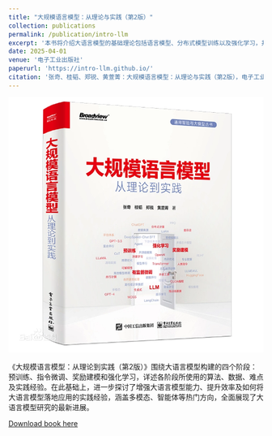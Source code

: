 ```yaml
---
title: "大规模语言模型：从理论与实践（第2版）"
collection: publications
permalink: /publication/intro-llm
excerpt: '本书将介绍大语言模型的基础理论包括语言模型、分布式模型训练以及强化学习，并以Deepspeed-Chat框架为例介绍实现大语言模型和类ChatGPT系统的实践。'
date: 2025-04-01
venue: '电子工业出版社'
paperurl: 'https://intro-llm.github.io/'
citation: '张奇、桂韬、郑锐、黄萱菁：大规模语言模型：从理论与实践（第2版），电子工业出版社，2025'
---
```

![](/images/intro-llm.png)

《大规模语言模型：从理论到实践（第2版）》围绕大语言模型构建的四个阶段：预训练、指令微调、奖励建模和强化学习，详述各阶段所使用的算法、数据、难点及实践经验。在此基础上，进一步探讨了增强大语言模型能力、提升效率及如何将大语言模型落地应用的实践经验，涵盖多模态、智能体等热门方向，全面展现了大语言模型研究的最新进展。

[Download book here](https://intro-llm.github.io/)
